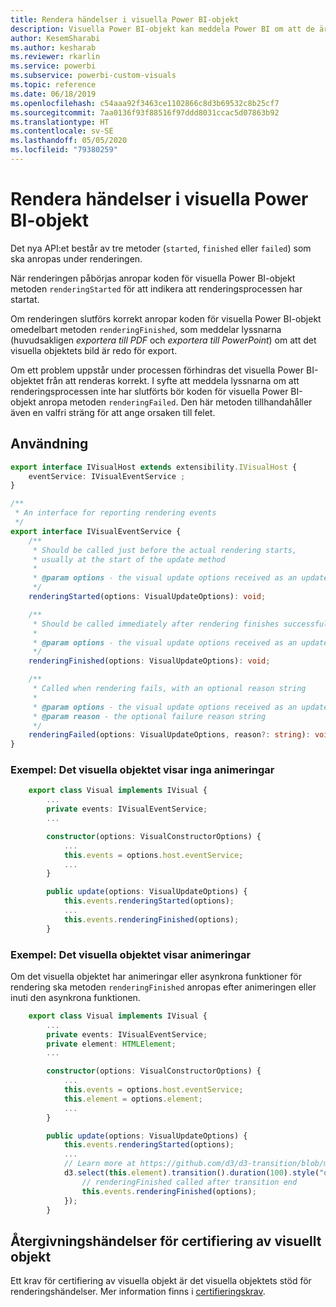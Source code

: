 ```yaml
---
title: Rendera händelser i visuella Power BI-objekt
description: Visuella Power BI-objekt kan meddela Power BI om att de är redo för export till Power Point eller PDF.
author: KesemSharabi
ms.author: kesharab
ms.reviewer: rkarlin
ms.service: powerbi
ms.subservice: powerbi-custom-visuals
ms.topic: reference
ms.date: 06/18/2019
ms.openlocfilehash: c54aaa92f3463ce1102866c8d3b69532c8b25cf7
ms.sourcegitcommit: 7aa0136f93f88516f97ddd8031ccac5d07863b92
ms.translationtype: HT
ms.contentlocale: sv-SE
ms.lasthandoff: 05/05/2020
ms.locfileid: "79380259"
---
```

# <a name="render-events-in-power-bi-visuals"></a>Rendera händelser i visuella Power BI-objekt

Det nya API:et består av tre metoder (`started`, `finished` eller `failed`) som ska anropas under renderingen.

När renderingen påbörjas anropar koden för visuella Power BI-objekt metoden `renderingStarted` för att indikera att renderingsprocessen har startat.

Om renderingen slutförs korrekt anropar koden för visuella Power BI-objekt omedelbart metoden `renderingFinished`, som meddelar lyssnarna (huvudsakligen *exportera till PDF* och *exportera till PowerPoint*) om att det visuella objektets bild är redo för export.

Om ett problem uppstår under processen förhindras det visuella Power BI-objektet från att renderas korrekt. I syfte att meddela lyssnarna om att renderingsprocessen inte har slutförts bör koden för visuella Power BI-objekt anropa metoden `renderingFailed`. Den här metoden tillhandahåller även en valfri sträng för att ange orsaken till felet.

## <a name="usage"></a>Användning

```typescript
export interface IVisualHost extends extensibility.IVisualHost {
    eventService: IVisualEventService ;
}

/**
 * An interface for reporting rendering events
 */
export interface IVisualEventService {
    /**
     * Should be called just before the actual rendering starts, 
     * usually at the start of the update method
     *
     * @param options - the visual update options received as an update parameter
     */
    renderingStarted(options: VisualUpdateOptions): void;

    /**
     * Should be called immediately after rendering finishes successfully
     * 
     * @param options - the visual update options received as an update parameter
     */
    renderingFinished(options: VisualUpdateOptions): void;

    /**
     * Called when rendering fails, with an optional reason string
     * 
     * @param options - the visual update options received as an update parameter
     * @param reason - the optional failure reason string
     */
    renderingFailed(options: VisualUpdateOptions, reason?: string): void;
}
```

### <a name="sample-the-visual-displays-no-animations"></a>Exempel: Det visuella objektet visar inga animeringar

```typescript
    export class Visual implements IVisual {
        ...
        private events: IVisualEventService;
        ...

        constructor(options: VisualConstructorOptions) {
            ...
            this.events = options.host.eventService;
            ...
        }

        public update(options: VisualUpdateOptions) {
            this.events.renderingStarted(options);
            ...
            this.events.renderingFinished(options);
        }
```

### <a name="sample-the-visual-displays-animations"></a>Exempel: Det visuella objektet visar animeringar

Om det visuella objektet har animeringar eller asynkrona funktioner för rendering ska metoden `renderingFinished` anropas efter animeringen eller inuti den asynkrona funktionen.

```typescript
    export class Visual implements IVisual {
        ...
        private events: IVisualEventService;
        private element: HTMLElement;
        ...

        constructor(options: VisualConstructorOptions) {
            ...
            this.events = options.host.eventService;
            this.element = options.element;
            ...
        }

        public update(options: VisualUpdateOptions) {
            this.events.renderingStarted(options);
            ...
            // Learn more at https://github.com/d3/d3-transition/blob/master/README.md#transition_end
            d3.select(this.element).transition().duration(100).style("opacity","0").end().then(() => {
                // renderingFinished called after transition end
                this.events.renderingFinished(options);
            });
        }
```

## <a name="rendering-events-for-visual-certification"></a>Återgivningshändelser för certifiering av visuellt objekt

Ett krav för certifiering av visuella objekt är det visuella objektets stöd för renderingshändelser. Mer information finns i [certifieringskrav](power-bi-custom-visuals-certified.md#certification-requirements).